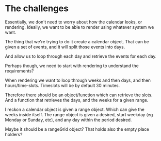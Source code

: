 # The challenges

Essentially, we don't need to worry about how the calendar looks, or rendering.
Ideally, we want to be able to render using whatever system we want.

The thing that we're trying to do it create a calendar object.
That can be given a set of events, and it will split those events into days.

And allow us to loop through each day and retrieve the events for each day.

Perhaps though, we need to start with rendering to understand the requirements?

When rendering we want to loop through weeks and then days, and then hours/time-slots.
Timeslots will be by default 30 minutes.

Therefore there should be an object/function which can retrieve the slots.
And a function that retrieves the days, and the weeks for a given range.

I reckon a calendar object is given a range object.
Which can give the weeks inside itself.
The range object is given a desired, start weekday (eg Monday or Sunday, etc), 
and any day within the period desired.

Maybe it should be a rangeGrid object? That holds also the empty place holders?
